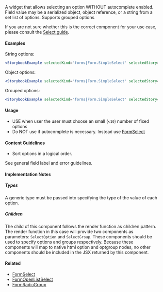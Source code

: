 A widget that allows selecting an option WITHOUT autocomplete enabled. Field value may be
a serialized object, object reference, or a string from a set list of options. Supports grouped options.

If you are not sure whether this is the correct component for your use case, please consult the
[Select guide](#!/Select%20Components).

#### Examples

String options:

```jsx noeditor
<StorybookExample selectedKind="forms|Form.SimpleSelect" selectedStory="default" height="300px" />
```

Object options:

```jsx noeditor
<StorybookExample selectedKind="forms|Form.SimpleSelect" selectedStory="option values as objects" height="300px" />
```

Grouped options:

```jsx noeditor
<StorybookExample selectedKind="forms|Form.SimpleSelect" selectedStory="grouped options" height="300px" />
```

#### Usage

- USE when user the user must choose an small (`<10`) number of fixed options
- Do NOT use if autocomplete is necessary. Instead use [FormSelect](#!/FormSelect)

#### Content Guidelines

- Sort options in a logical order.

See general field label and error guidelines.

#### Implementation Notes

##### Types

A generic type must be passed into specifying the type of the value of each option.

##### Children

The child of this component follows the render function as children pattern.
The render function in this case will provide two components as parameters: `SelectOption` and `SelectGroup`.
These components should be used to specify options and groups respectively.
Because these components will map to native html option and optgroup nodes, no other components should be included
in the JSX returned by this component.

#### Related

- [FormSelect](#!/FormSelect)
- [FormOpenListSelect](#!/FormOpenListSelect)
- [FormRadioGroup](#!/FormRadioGroup)

